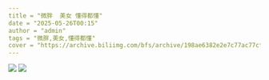 ```yaml
---
title = "微胖  美女 懂得都懂"
date = "2025-05-26T00:15"
author = "admin"
tags = "微胖,美女,懂得都懂"
cover = "https://archive.biliimg.com/bfs/archive/198ae6382e2e7c77ac77cf0e1730c1f176bcc857.jpg"
---
```


![](https://archive.biliimg.com/bfs/archive/198ae6382e2e7c77ac77cf0e1730c1f176bcc857.jpg)
![](https://archive.biliimg.com/bfs/archive/2d53c082badcb7b0597b5c62f6bce3e49c23ae1c.jpg)